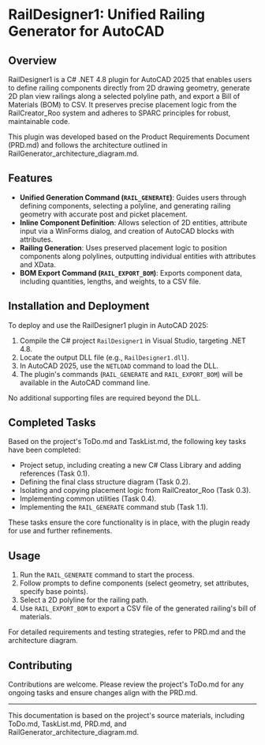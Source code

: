 # RailDesigner1: Unified Railing Generator for AutoCAD

## Overview
RailDesigner1 is a C# .NET 4.8 plugin for AutoCAD 2025 that enables users to define railing components directly from 2D drawing geometry, generate 2D plan view railings along a selected polyline path, and export a Bill of Materials (BOM) to CSV. It preserves precise placement logic from the RailCreator_Roo system and adheres to SPARC principles for robust, maintainable code.

This plugin was developed based on the Product Requirements Document (PRD.md) and follows the architecture outlined in RailGenerator_architecture_diagram.md.

## Features
- **Unified Generation Command (`RAIL_GENERATE`)**: Guides users through defining components, selecting a polyline, and generating railing geometry with accurate post and picket placement.
- **Inline Component Definition**: Allows selection of 2D entities, attribute input via a WinForms dialog, and creation of AutoCAD blocks with attributes.
- **Railing Generation**: Uses preserved placement logic to position components along polylines, outputting individual entities with attributes and XData.
- **BOM Export Command (`RAIL_EXPORT_BOM`)**: Exports component data, including quantities, lengths, and weights, to a CSV file.

## Installation and Deployment
To deploy and use the RailDesigner1 plugin in AutoCAD 2025:
1. Compile the C# project `RailDesigner1` in Visual Studio, targeting .NET 4.8.
2. Locate the output DLL file (e.g., `RailDesigner1.dll`).
3. In AutoCAD 2025, use the `NETLOAD` command to load the DLL.
4. The plugin's commands (`RAIL_GENERATE` and `RAIL_EXPORT_BOM`) will be available in the AutoCAD command line.

No additional supporting files are required beyond the DLL.

## Completed Tasks
Based on the project's ToDo.md and TaskList.md, the following key tasks have been completed:
- Project setup, including creating a new C# Class Library and adding references (Task 0.1).
- Defining the final class structure diagram (Task 0.2).
- Isolating and copying placement logic from RailCreator_Roo (Task 0.3).
- Implementing common utilities (Task 0.4).
- Implementing the `RAIL_GENERATE` command stub (Task 1.1).

These tasks ensure the core functionality is in place, with the plugin ready for use and further refinements.

## Usage
1. Run the `RAIL_GENERATE` command to start the process.
2. Follow prompts to define components (select geometry, set attributes, specify base points).
3. Select a 2D polyline for the railing path.
4. Use `RAIL_EXPORT_BOM` to export a CSV file of the generated railing's bill of materials.

For detailed requirements and testing strategies, refer to PRD.md and the architecture diagram.

## Contributing
Contributions are welcome. Please review the project's ToDo.md for any ongoing tasks and ensure changes align with the PRD.md.

---
This documentation is based on the project's source materials, including ToDo.md, TaskList.md, PRD.md, and RailGenerator_architecture_diagram.md.